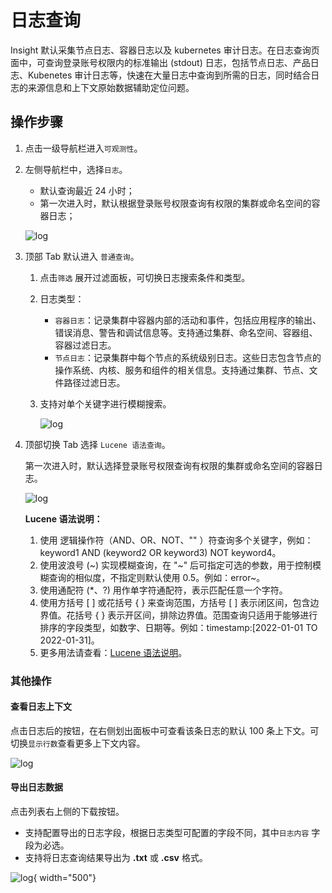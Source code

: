# 日志查询

Insight 默认采集节点日志、容器日志以及 kubernetes 审计日志。在日志查询页面中，可查询登录账号权限内的标准输出 (stdout) 日志，包括节点日志、产品日志、Kubenetes 审计日志等，快速在大量日志中查询到所需的日志，同时结合日志的来源信息和上下文原始数据辅助定位问题。

## 操作步骤

1. 点击一级导航栏进入`可观测性`。
2. 左侧导航栏中，选择`日志`。

    - 默认查询最近 24 小时；
    - 第一次进入时，默认根据登录账号权限查询有权限的集群或命名空间的容器日志；
  
    ![log](https://docs.daocloud.io/daocloud-docs-images/docs/zh/docs/insight/images/log00.png)

3. 顶部 Tab 默认进入 `普通查询`。

    1. 点击`筛选` 展开过滤面板，可切换日志搜索条件和类型。
    2. 日志类型：

        - `容器日志`：记录集群中容器内部的活动和事件，包括应用程序的输出、错误消息、警告和调试信息等。支持通过集群、命名空间、容器组、容器过滤日志。
        - `节点日志`：记录集群中每个节点的系统级别日志。这些日志包含节点的操作系统、内核、服务和组件的相关信息。支持通过集群、节点、文件路径过滤日志。

    3. 支持对单个关键字进行模糊搜索。

        ![log](https://docs.daocloud.io/daocloud-docs-images/docs/zh/docs/insight/images/log03.png)

4. 顶部切换 Tab 选择 `Lucene 语法查询`。

    第一次进入时，默认选择登录账号权限查询有权限的集群或命名空间的容器日志。

    ![log](https://docs.daocloud.io/daocloud-docs-images/docs/zh/docs/insight/images/log01.png)

    **Lucene 语法说明：**

    1. 使用 逻辑操作符（AND、OR、NOT、"" ）符查询多个关键字，例如：keyword1 AND (keyword2 OR keyword3) NOT keyword4。
    2. 使用波浪号 (~) 实现模糊查询，在 "~" 后可指定可选的参数，用于控制模糊查询的相似度，不指定则默认使用 0.5。例如：error~。
    3. 使用通配符 (*、?) 用作单字符通配符，表示匹配任意一个字符。
    4. 使用方括号 [ ] 或花括号 { } 来查询范围，方括号 [ ] 表示闭区间，包含边界值。花括号 { } 表示开区间，排除边界值。范围查询只适用于能够进行排序的字段类型，如数字、日期等。例如：timestamp:[2022-01-01 TO 2022-01-31]。
    5. 更多用法请查看：[Lucene 语法说明](../../faq/lucene.md)。

### 其他操作

#### 查看日志上下文

点击日志后的按钮，在右侧划出面板中可查看该条日志的默认 100 条上下文。可切换`显示行数`查看更多上下文内容。

![log](https://docs.daocloud.io/daocloud-docs-images/docs/zh/docs/insight/images/logcontext.png)

#### 导出日志数据

点击列表右上侧的下载按钮。

- 支持配置导出的日志字段，根据日志类型可配置的字段不同，其中`日志内容` 字段为必选。
- 支持将日志查询结果导出为 **.txt** 或 **.csv** 格式。

![log](https://docs.daocloud.io/daocloud-docs-images/docs/zh/docs/insight/images/logexport.png){ width="500"}

